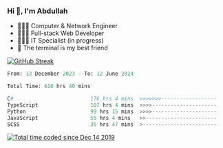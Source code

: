 <h3>Hi 👋, I'm Abdullah</h3>

- 👷🏼‍♂️ Computer & Network Engineer
- 👨🏻‍💻 Full-stack Web Developer
- 👨🏻‍💻 IT Specialist (in progress)
- 🖤 The terminal is my best friend

[![GitHub Streak](https://streak-stats.demolab.com?user=al3bad&theme=transparent&date_format=j%20M%5B%20Y%5D)](https://git.io/streak-stats)

<!--START_SECTION:waka-->

```python
From: 13 December 2023 - To: 12 June 2024

Total Time: 616 hrs 40 mins

C#                         176 hrs 4 mins  >>>>>>>------------------   28.31 %
TypeScript                 107 hrs 4 mins  >>>>---------------------   17.21 %
Python                     99 hrs 15 mins  >>>>---------------------   15.96 %
JavaScript                 55 hrs 4 mins   >>-----------------------   08.85 %
SCSS                       35 hrs 47 mins  >------------------------   05.76 %
```

<!--END_SECTION:waka-->

<p>
  <a href="https://wakatime.com/@ce2a2aac-0d6b-4d65-b864-8a4bcaf12967"><img src="https://wakatime.com/badge/user/ce2a2aac-0d6b-4d65-b864-8a4bcaf12967.svg" alt="Total time coded since Dec 14 2019" /></a>
</p>
